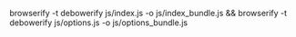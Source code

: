 browserify -t debowerify js/index.js -o js/index_bundle.js && browserify -t debowerify js/options.js -o js/options_bundle.js
